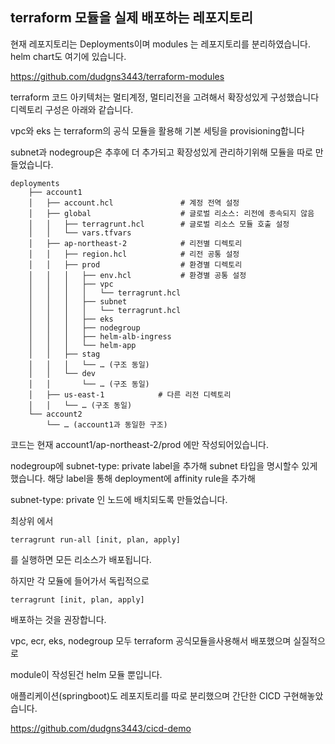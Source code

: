 ## terraform 모듈을 실제 배포하는 레포지토리

현재 레포지토리는 Deployments이며 modules 는 레포지토리를 분리하였습니다. helm chart도 여기에 있습니다.

https://github.com/dudgns3443/terraform-modules

terraform 코드 아키텍처는 멀티계정, 멀티리전을 고려해서 확장성있게 구성했습니다 디렉토리 구성은 아래와 같습니다.

vpc와 eks 는 terraform의 공식 모듈을 활용해 기본 세팅을 provisioning합니다

subnet과 nodegroup은 추후에 더 추가되고 확장성있게 관리하기위해 모듈을 따로 만들었습니다.

```
deployments
    ├── account1
    │   ├── account.hcl               # 계정 전역 설정
    │   ├── global                    # 글로벌 리소스: 리전에 종속되지 않음
    │   │   ├── terragrunt.hcl        # 글로벌 리소스 모듈 호출 설정
    │   │   └── vars.tfvars
    │   ├── ap-northeast-2            # 리전별 디렉토리
    │   │   ├── region.hcl            # 리전 공통 설정
    │   │   ├── prod                  # 환경별 디렉토리
    │   │   │   ├── env.hcl           # 환경별 공통 설정
    │   │   │   ├── vpc
    │   │   │   │   └── terragrunt.hcl
    │   │   │   ├── subnet
    │   │   │   │   └── terragrunt.hcl
    │   │   │   ├── eks
    │   │   │   ├── nodegroup
    │   │   │   ├── helm-alb-ingress
    │   │   │   └── helm-app
    │   │   ├── stag
    │   │   │   └── … (구조 동일)
    │   │   └── dev
    │   │       └── … (구조 동일)
    │   ├── us-east-1            # 다른 리전 디렉토리
    │   │   └── … (구조 동일)
    └── account2
        └── … (account1과 동일한 구조)
```
코드는 현재 account1/ap-northeast-2/prod 에만 작성되어있습니다.

nodegroup에 subnet-type: private label을 추가해 subnet 타입을 명시할수 있게했습니다.
해당 label을 통해 deployment에 affinity rule을 추가해

subnet-type: private 인 노드에 배치되도록 만들었습니다.

최상위 에서 
```
terragrunt run-all [init, plan, apply]
```
를 실행하면 모든 리소스가 배포됩니다.

하지만 각 모듈에 들어가서 독립적으로 
```
terragrunt [init, plan, apply]
```
배포하는 것을 권장합니다.

vpc, ecr, eks, nodegroup 모두 terraform 공식모듈을사용해서 배포했으며 실질적으로 

module이 작성된건 helm 모듈 뿐입니다.


애플리케이션(springboot)도 레포지토리를 따로 분리했으며 간단한 CICD 구현해놓았습니다.

https://github.com/dudgns3443/cicd-demo